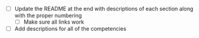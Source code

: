 - [ ] Update the README at the end with descriptions of each section along with the proper numbering
  - [ ] Make sure all links work
- [ ] Add descriptions for all of the competencies
